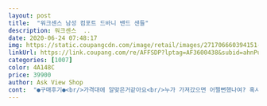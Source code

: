 ```yaml
---
layout: post 
title:  "워크센스 남성 컴포트 드바니 밴드 샌들" 
description: 워크센스  ..
date: 2020-06-24 07:48:17 
img: https://static.coupangcdn.com/image/retail/images/271706660394151-67c5d7a8-768b-4622-83b5-9447dace7664.jpg 
linkUrl: https://link.coupang.com/re/AFFSDP?lptag=AF3600438&subid=ahnPublicAsk&pageKey=1494413521&itemId=2566506463&vendorItemId=70944586378&traceid=V0-113-36c5ea8bd7dc34d6 
categories: [1007] 
color: 4A148C 
price: 39900 
author: Ask View Shop 
cont:  "●구매후기●<br/>가격대에 알맞은거같아요<br/>누가 가져갔으면 어쩔뻔했나여? 혹시나해서 주인집에 들려 보니까 있더라구여<br/>바쁘신거 알아서 문앞배송으로 신청했는데도 오배송으로 하신거는 큰실수 하신듯 하네요;;<br/>바쁘신건 알겠는데 주소지는 제대로 신경쓰셔서 이런실수 안했음 합니다... <br/>.<br/><br/>정말 아주아주 편합니다! 뒤에 밴드 댕겨서 신으면 구두칼이 필요없습니다 ㅋㅋ 신어봤는데 밴드에 감기는 느낌 착용감 기가 막힙니다 ㅋㅋ 역시 믿고 구매하는 쿠팡 랭킹 샌들! ㅋㅋㅋㅋ<br/>" 
---
```

